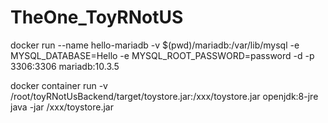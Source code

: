 # TheOne_ToyRNotUS

docker run --name hello-mariadb -v $(pwd)/mariadb:/var/lib/mysql -e MYSQL_DATABASE=Hello -e MYSQL_ROOT_PASSWORD=password -d -p 3306:3306 mariadb:10.3.5

docker container run -v /root/toyRNotUsBackend/target/toystore.jar:/xxx/toystore.jar openjdk:8-jre java -jar /xxx/toystore.jar
